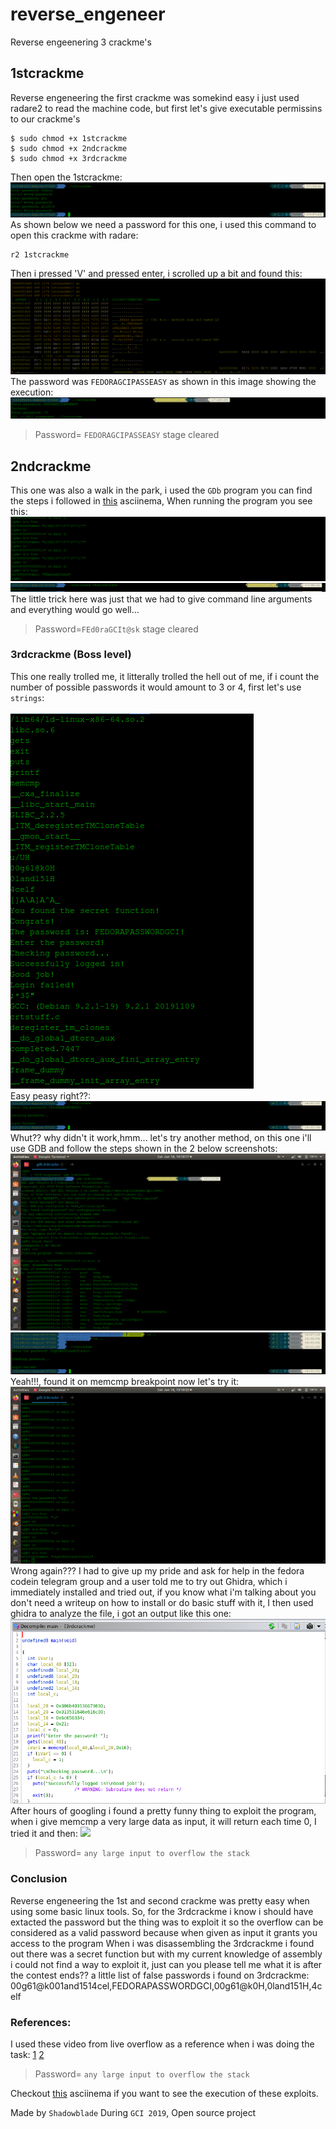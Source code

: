 # reverse_engeneer
Reverse engeenering 3 crackme's

## 1stcrackme

Reverse engeneering the first crackme was somekind easy i just used radare2 to read the machine code, but first let's give executable permissins to our crackme's
```
$ sudo chmod +x 1stcrackme
$ sudo chmod +x 2ndcrackme
$ sudo chmod +x 3rdcrackme
```
Then open the 1stcrackme:
![](/img/img1.png)
As shown below we need a password for this one, i used this command to open this crackme with radare:
```
r2 1stcrackme
```
Then i pressed 'V' and pressed enter, i scrolled up a bit and found this:
![](/img/img2.png)
The password was `FEDORAGCIPASSEASY` as shown in this image showing the execution:
![](/img/img3.png)
> Password= `FEDORAGCIPASSEASY` stage cleared
## 2ndcrackme
This one was also a walk in the park, i used the `GDb` program you can find the steps i followed in [this](https://asciinema.org/a/aUS6D9Mlq6dbGvpTLC7n1gb1l) asciinema,
When running the program you see this: <br>
![](/img/img4.png)
![](/img/imgc.png)  <br>
The little trick here was just that we had to give command line arguments and everything would go well...
> Password=`FEd0raGCIt@sk` stage cleared
### 3rdcrackme (Boss level)
This one really trolled me, it litterally trolled the hell out of me, if i count the number of possible passwords it would amount to 3 or 4, first let's use `strings`:   <br><br>
![](/img/img6.png)  <br>
Easy peasy right??:  <br>
![](/img/imgr.png)   <br>
Whut?? why didn't it work,hmm... let's try another method, on this one i'll use GDB and follow the steps shown in the 2 below screenshots:  <br>
![](/img/img8.png) <br>
![](/img/imgt.png) <br>
Yeah!!!, found it on memcmp breakpoint now let's try it: <br>
![](/img/img10.png)   <br>
Wrong again??? I had to give up my pride and ask for help in the fedora codein telegram group and a user told me to try out Ghidra, which i immediately installed and tried out, if you know what i'm talking about you don't need a writeup on how to install or do basic stuff with it, I then used ghidra to analyze the file, i got an output like this one:
![](/img/img11.png)
After hours of googling i found a pretty funny thing to exploit the program, when i give memcmp a very large data as input, it will return each time 0,
I tried it and then:
![](/img/img12png)
> Password= `any large input to overflow the stack`
### Conclusion
Reverse engeneering the 1st and second crackme was pretty easy when using some basic linux tools. 
So, for the 3rdcrackme i know i should have extacted the password but the thing was to exploit it so the overflow can be considered as a valid password because when given as input it grants you access to the program
When i was disassembling the 3rdcrackme i found out there was a secret function but with my current knowledge of assembly i could not find a way to exploit it, just can you please tell me what it is after the contest ends??
a little list of false passwords i found on 3rdcrackme: 00g61@k001and1514cel,FEDORAPASSWORDGCI,00g61@k0H,0land151H,4celf 
### References:
I used these video from live overflow as a reference when i was doing the task:
[1](https://www.youtube.com/watch?v=VroEiMOJPm8&list=PLhixgUqwRTjxglIswKp9mpkfPNfHkzyeN&index=7&t=0s)
[2](https://www.youtube.com/watch?v=3NTXFUxcKPc&list=PLhixgUqwRTjxglIswKp9mpkfPNfHkzyeN&index=8&t=0s)
> Password= `any large input to overflow the stack`

Checkout [this](https://asciinema.org/a/aUS6D9Mlq6dbGvpTLC7n1gb1l) asciinema if you want to see the execution of these exploits.


Made by `Shadowblade` During `GCI 2019`, Open source project
